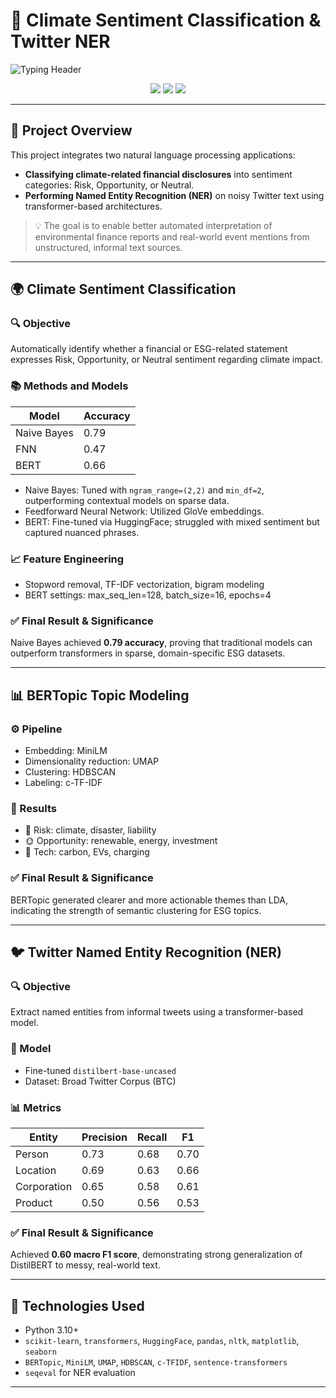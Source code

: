 # 🤖 Climate Sentiment Classification & Twitter NER

![Typing Header](https://readme-typing-svg.demolab.com?font=Fira+Code&size=24&pause=1000&color=36D7B7&center=true&vCenter=true&width=850&lines=🌡️+Classify+ESG+Disclosure+Sentiment;🐦+Extract+Entities+From+Tweet+Text)

<p align="center">
  <img src="https://img.shields.io/badge/NLP-Climate%20Sentiment-blue?style=for-the-badge"/>
  <img src="https://img.shields.io/badge/NER-Twitter-green?style=for-the-badge"/>
  <img src="https://img.shields.io/badge/Transformer-BERT/DistilBERT-yellow?style=for-the-badge"/>
</p>

---

## 🧠 Project Overview
This project integrates two natural language processing applications:

- **Classifying climate-related financial disclosures** into sentiment categories: Risk, Opportunity, or Neutral.
- **Performing Named Entity Recognition (NER)** on noisy Twitter text using transformer-based architectures.

> 💡 The goal is to enable better automated interpretation of environmental finance reports and real-world event mentions from unstructured, informal text sources.

---

## 🌍 Climate Sentiment Classification

### 🔍 Objective
Automatically identify whether a financial or ESG-related statement expresses Risk, Opportunity, or Neutral sentiment regarding climate impact.

### 📚 Methods and Models
| Model       | Accuracy |
|-------------|----------|
| Naive Bayes | 0.79     |
| FNN         | 0.47     |
| BERT        | 0.66     |

- Naive Bayes: Tuned with `ngram_range=(2,2)` and `min_df=2`, outperforming contextual models on sparse data.
- Feedforward Neural Network: Utilized GloVe embeddings.
- BERT: Fine-tuned via HuggingFace; struggled with mixed sentiment but captured nuanced phrases.

### 📈 Feature Engineering
- Stopword removal, TF-IDF vectorization, bigram modeling
- BERT settings: max_seq_len=128, batch_size=16, epochs=4

### ✅ Final Result & Significance
Naive Bayes achieved **0.79 accuracy**, proving that traditional models can outperform transformers in sparse, domain-specific ESG datasets.

---

## 📊 BERTopic Topic Modeling

### ⚙️ Pipeline
- Embedding: MiniLM
- Dimensionality reduction: UMAP
- Clustering: HDBSCAN
- Labeling: c-TF-IDF

### 📌 Results
- 🧱 Risk: climate, disaster, liability
- 🌞 Opportunity: renewable, energy, investment
- 🚗 Tech: carbon, EVs, charging

### ✅ Final Result & Significance
BERTopic generated clearer and more actionable themes than LDA, indicating the strength of semantic clustering for ESG topics.

---

## 🐦 Twitter Named Entity Recognition (NER)

### 🔍 Objective
Extract named entities from informal tweets using a transformer-based model.

### 🤖 Model
- Fine-tuned `distilbert-base-uncased`
- Dataset: Broad Twitter Corpus (BTC)

### 📊 Metrics
| Entity       | Precision | Recall | F1    |
|--------------|-----------|--------|-------|
| Person       | 0.73      | 0.68   | 0.70  |
| Location     | 0.69      | 0.63   | 0.66  |
| Corporation  | 0.65      | 0.58   | 0.61  |
| Product      | 0.50      | 0.56   | 0.53  |

### ✅ Final Result & Significance
Achieved **0.60 macro F1 score**, demonstrating strong generalization of DistilBERT to messy, real-world text.

---

## 🧰 Technologies Used
- Python 3.10+
- `scikit-learn`, `transformers`, `HuggingFace`, `pandas`, `nltk`, `matplotlib`, `seaborn`
- `BERTopic`, `MiniLM`, `UMAP`, `HDBSCAN`, `c-TFIDF`, `sentence-transformers`
- `seqeval` for NER evaluation

---

